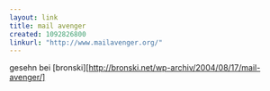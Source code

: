 ```yaml
---
layout: link
title: mail avenger
created: 1092826800
linkurl: "http://www.mailavenger.org/"
---
```

gesehn bei [bronski][http://bronski.net/wp-archiv/2004/08/17/mail-avenger/]
